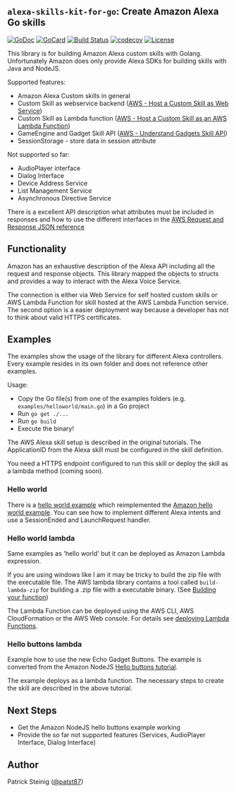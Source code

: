 ## `alexa-skills-kit-for-go`: Create Amazon Alexa Go skills

[![GoDoc][1]][2]
[![GoCard][3]][4]
[![Build Status][5]][6]
[![codecov][7]][8]
[![License][9]][10]

[1]: https://godoc.org/github.com/patst/alexa-skills-kit-for-go?status.svg
[2]: https://godoc.org/github.com/patst/alexa-skills-kit-for-go
[3]: https://goreportcard.com/badge/patst/alexa-skills-kit-for-go
[4]: https://goreportcard.com/report/patst/alexa-skills-kit-for-go
[5]: https://travis-ci.org/patst/alexa-skills-kit-for-go.svg?branch=master
[6]: https://travis-ci.org/patst/alexa-skills-kit-for-go
[7]: https://codecov.io/gh/patst/alexa-skills-kit-for-go/branch/master/graph/badge.svg
[8]: https://codecov.io/gh/patst/alexa-skills-kit-for-go
[9]: https://img.shields.io/badge/License-Apache%202.0-blue.svg
[10]: https://github.com/patst/alexa-skills-kit-for-go/blob/master/LICENSE

This library is for building Amazon Alexa custom skills with Golang. Unfortunately Amazon does only provide Alexa SDKs for building skills with Java and NodeJS.

Supported features:

* Amazon Alexa Custom skills in general
* Custom Skill as webservice backend ([AWS - Host a Custom Skill as Web Service](https://developer.amazon.com/docs/custom-skills/host-a-custom-skill-as-a-web-service.html))
* Custom Skill as Lambda function ([AWS - Host a Custom Skill as an AWS Lambda Function](https://developer.amazon.com/docs/custom-skills/host-a-custom-skill-as-an-aws-lambda-function.html))
* GameEngine and Gadget Skill API ([AWS - Understand Gadgets Skill API](https://developer.amazon.com/docs/gadget-skills/understand-gadgets-skill-api.html))
* SessionStorage - store data in session attribute

Not supported so far:
* AudioPlayer interface
* Dialog Interface
* Device Address Service
* List Management Service
* Asynchronous Directive Service

There is a excellent API description what attributes must be included in responses and how to use the different interfaces in the [AWS Request and Response JSON reference](https://developer.amazon.com/docs/custom-skills/request-and-response-json-reference.html)

## Functionality

Amazon has an exhaustive description of the Alexa API including all the request and response objects. This library mapped the objects to structs and provides a way to interact with the Alexa Voice Service.

The connection is either via Web Service for self hosted custom skills or AWS Lambda Function for skill hosted at the AWS Lambda Function service.
The second option is a easier deployment way because a developer has not to think about valid HTTPS certificates.

## Examples

The examples show the usage of the library for different Alexa controllers. Every example resides in its own folder and does not reference other examples.

Usage:

* Copy the Go file(s) from one of the examples folders (e.g. `examples/helloworld/main.go`) in a Go project
* Run `go get ./...`
* Run `go build`
* Execute the binary!

The AWS Alexa skill setup is described in the original tutorials.
The ApplicationID from the Alexa skill must be configured in the skill definition.

You need a HTTPS endpoint configured to run this skill or deploy the skill as a lambda method (coming soon).

### Hello world

There is a [hello world example](example/helloworld.go) which reimplemented the [Amazon hello world example](https://github.com/alexa/alexa-skills-kit-sdk-for-java/tree/2.0.x/samples).
You can see how to implement different Alexa intents and use a SessionEnded and LaunchRequest handler.

### Hello world lambda

Same examples as 'hello world' but it can be deployed as Amazon Lambda expression.

If you are using windows like I am it may be tricky to build the zip file with the executable file. The AWS lambda library contains a tool called `build-lambda-zip` for building a .zip file with a executable binary. (See [Building your function](https://github.com/aws/aws-lambda-go))

The Lambda Function can be deployed using the AWS CLI, AWS CloudFormation or the AWS Web console. For details see [deploying Lambda Functions](https://docs.aws.amazon.com/lambda/latest/dg/deploying-lambda-apps.html).

### Hello buttons lambda

Example how to use the new Echo Gadget Buttons. The example is converted from the Amazon NodeJS [Hello buttons tutorial](https://github.com/alexa/skill-sample-nodejs-buttons-hellobuttons).

The example deploys as a lambda function. The necessary steps to create the skill are described in the above tutorial.

## Next Steps

* Get the Amazon NodeJS hello buttons example working
* Provide the so far not supported features (Services, AudioPlayer Interface, Dialog Interface)

## Author

Patrick Steinig ([@patst87](http://twitter.com/patst87))
